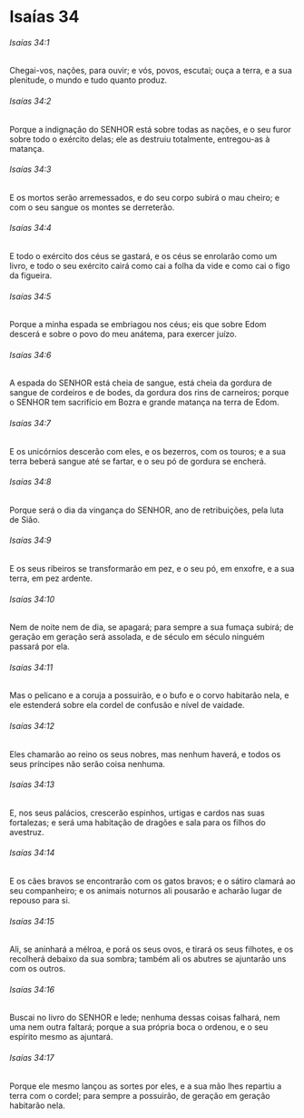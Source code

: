 # Isaías 34

###### Isaías 34:1

Chegai-vos, nações, para ouvir; e vós, povos, escutai; ouça a terra, e a sua plenitude, o mundo e tudo quanto produz.

###### Isaías 34:2

Porque a indignação do SENHOR está sobre todas as nações, e o seu furor sobre todo o exército delas; ele as destruiu totalmente, entregou-as à matança.

###### Isaías 34:3

E os mortos serão arremessados, e do seu corpo subirá o mau cheiro; e com o seu sangue os montes se derreterão.

###### Isaías 34:4

E todo o exército dos céus se gastará, e os céus se enrolarão como um livro, e todo o seu exército cairá como cai a folha da vide e como cai o figo da figueira.

###### Isaías 34:5

Porque a minha espada se embriagou nos céus; eis que sobre Edom descerá e sobre o povo do meu anátema, para exercer juízo.

###### Isaías 34:6

A espada do SENHOR está cheia de sangue, está cheia da gordura de sangue de cordeiros e de bodes, da gordura dos rins de carneiros; porque o SENHOR tem sacrifício em Bozra e grande matança na terra de Edom.

###### Isaías 34:7

E os unicórnios descerão com eles, e os bezerros, com os touros; e a sua terra beberá sangue até se fartar, e o seu pó de gordura se encherá.

###### Isaías 34:8

Porque será o dia da vingança do SENHOR, ano de retribuições, pela luta de Sião.

###### Isaías 34:9

E os seus ribeiros se transformarão em pez, e o seu pó, em enxofre, e a sua terra, em pez ardente.

###### Isaías 34:10

Nem de noite nem de dia, se apagará; para sempre a sua fumaça subirá; de geração em geração será assolada, e de século em século ninguém passará por ela.

###### Isaías 34:11

Mas o pelicano e a coruja a possuirão, e o bufo e o corvo habitarão nela, e ele estenderá sobre ela cordel de confusão e nível de vaidade.

###### Isaías 34:12

Eles chamarão ao reino os seus nobres, mas nenhum haverá, e todos os seus príncipes não serão coisa nenhuma.

###### Isaías 34:13

E, nos seus palácios, crescerão espinhos, urtigas e cardos nas suas fortalezas; e será uma habitação de dragões e sala para os filhos do avestruz.

###### Isaías 34:14

E os cães bravos se encontrarão com os gatos bravos; e o sátiro clamará ao seu companheiro; e os animais noturnos ali pousarão e acharão lugar de repouso para si.

###### Isaías 34:15

Ali, se aninhará a mélroa, e porá os seus ovos, e tirará os seus filhotes, e os recolherá debaixo da sua sombra; também ali os abutres se ajuntarão uns com os outros.

###### Isaías 34:16

Buscai no livro do SENHOR e lede; nenhuma dessas coisas falhará, nem uma nem outra faltará; porque a sua própria boca o ordenou, e o seu espírito mesmo as ajuntará.

###### Isaías 34:17

Porque ele mesmo lançou as sortes por eles, e a sua mão lhes repartiu a terra com o cordel; para sempre a possuirão, de geração em geração habitarão nela.

